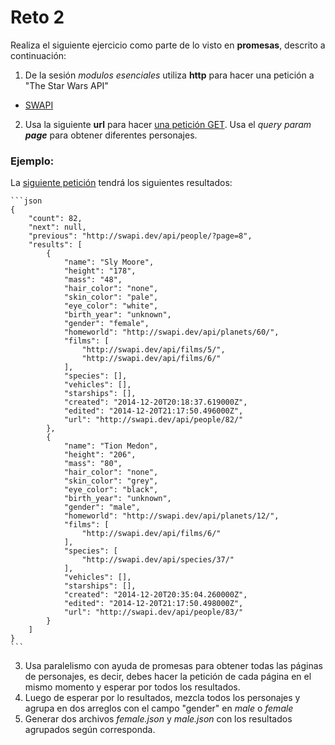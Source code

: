 # Reto 2

Realiza el siguiente ejercicio como parte de lo visto en **promesas**, descrito a continuación:

1. De la sesión *modulos esenciales* utiliza **http** para hacer una petición a "The Star Wars API"

+ [SWAPI](https://swapi.dev/)

2. Usa la siguiente **url** para hacer [una petición GET](https://swapi.dev/api/people/). Usa el *query param **page*** para obtener diferentes personajes. 

### Ejemplo:

La [siguiente petición](http://swapi.dev/api/people/?page=9) tendrá los siguientes resultados:

    ```json
    {
        "count": 82,
        "next": null,
        "previous": "http://swapi.dev/api/people/?page=8",
        "results": [
            {
                "name": "Sly Moore",
                "height": "178",
                "mass": "48",
                "hair_color": "none",
                "skin_color": "pale",
                "eye_color": "white",
                "birth_year": "unknown",
                "gender": "female",
                "homeworld": "http://swapi.dev/api/planets/60/",
                "films": [
                    "http://swapi.dev/api/films/5/",
                    "http://swapi.dev/api/films/6/"
                ],
                "species": [],
                "vehicles": [],
                "starships": [],
                "created": "2014-12-20T20:18:37.619000Z",
                "edited": "2014-12-20T21:17:50.496000Z",
                "url": "http://swapi.dev/api/people/82/"
            },
            {
                "name": "Tion Medon",
                "height": "206",
                "mass": "80",
                "hair_color": "none",
                "skin_color": "grey",
                "eye_color": "black",
                "birth_year": "unknown",
                "gender": "male",
                "homeworld": "http://swapi.dev/api/planets/12/",
                "films": [
                    "http://swapi.dev/api/films/6/"
                ],
                "species": [
                    "http://swapi.dev/api/species/37/"
                ],
                "vehicles": [],
                "starships": [],
                "created": "2014-12-20T20:35:04.260000Z",
                "edited": "2014-12-20T21:17:50.498000Z",
                "url": "http://swapi.dev/api/people/83/"
            }
        ]
    }
    ```

3. Usa paralelismo con ayuda de promesas para obtener todas las páginas de personajes, es decir, debes hacer la petición de cada página en el mismo momento y esperar por todos los resultados.
4. Luego de esperar por lo resultados, mezcla todos los personajes y agrupa en dos arreglos con el campo "gender" en *male* o *female*
5. Generar dos archivos *female.json* y *male.json* con los resultados agrupados según corresponda.
